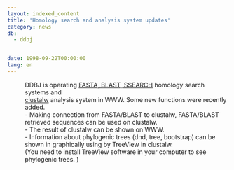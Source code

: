 ```yaml
---
layout: indexed_content
title: 'Homology search and analysis system updates'
category: news
db:
  - ddbj


date: 1998-09-22T00:00:00
lang: en
---
```


<dd>DDBJ is operating <a href="/E-mail/homology.html" target="_blank">FASTA, BLAST, SSEARCH</a> homology search systems and<br><a href="/E-mail/homology.html" target="_blank">clustalw</a> analysis system in WWW. Some new functions were recently added.<br>
<dd>- Making connection from FASTA/BLAST to clustalw, FASTA/BLAST retrieved sequences can be used on clustalw.<br>
<dd>- The result of clustalw can be shown on WWW.<br>
<dd>- Information about phylogenic trees (dnd, tree, bootstrap) can be shown in graphically using by TreeView in clustalw.<br>(You need to install TreeView software in your computer to see phylogenic trees. )</dd>
</dd>
</dd>
</dd>
